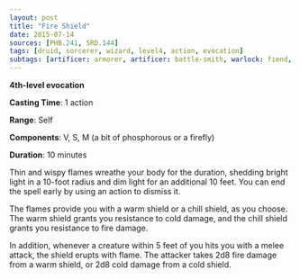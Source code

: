 ```yaml
---
layout: post
title: "Fire Shield"
date: 2015-07-14
sources: [PHB.241, SRD.144]
tags: [druid, sorcerer, wizard, level4, action, evocation]
subtags: [artificer: armorer, artificer: battle-smith, warlock: fiend, warlock: genie-efreeti]
---
```


**4th-level evocation**

**Casting Time**: 1 action

**Range**: Self

**Components**: V, S, M (a bit of phosphorous or a firefly)

**Duration**: 10 minutes

Thin and wispy flames wreathe your body for the duration, shedding bright light in a 10-foot radius and dim light for an additional 10 feet. You can end the spell early by using an action to dismiss it.

The flames provide you with a warm shield or a chill shield, as you choose. The warm shield grants you resistance to cold damage, and the chill shield grants you resistance to fire damage.

In addition, whenever a creature within 5 feet of you hits you with a melee attack, the shield erupts with flame. The attacker takes 2d8 fire damage from a warm shield, or 2d8 cold damage from a cold shield.
